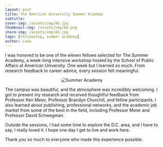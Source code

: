 ```yaml
---
layout: post
title: The American University Summer Academy
subtitle: 
cover-img: /assets/img/AU.jpg
thumbnail-img: /assets/img/AU.png
share-img: /assets/img/AU.jpg
tags: [fellowship, summer academy]
author: Lana
---
```


I was honored to be one of the eleven fellows selected for The Summer Academy, a week-long intensive workshop hosted by the School of Public Affairs at American University. One week but I learned so much. From research feedback to career advice, every session felt meaningful.

<p align="center">
  <img src="{{ '/assets/img/AU.jpg' | relative_url }}" alt="Summer Academy" style="max-width: 600px; border-radius: 8px;">
</p>

The campus was beautiful, and the atmosphere was incredibly welcoming. I got to present my research and received thoughtful feedback from Professor Ken Meier, Professor Brandyn Churchill, and fellow participants. I also learned about publishing, professional networks, and the academic job market from some of the best in the field, including Professor Meier and Professor David Schwegman.

Outside the sessions, I had some time to explore the D.C. area, and I have to say, I really loved it. I hope one day I get to live and work here.

Thank you so much to everyone who made this experience possible.
